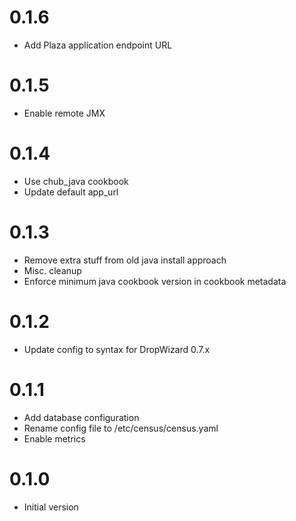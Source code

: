 # 0.1.6
* Add Plaza application endpoint URL 

# 0.1.5
* Enable remote JMX

# 0.1.4
* Use chub_java cookbook
* Update default app_url

# 0.1.3

* Remove extra stuff from old java install approach
* Misc. cleanup
* Enforce minimum java cookbook version in cookbook metadata

# 0.1.2

* Update config to syntax for DropWizard 0.7.x

# 0.1.1

* Add database configuration
* Rename config file to /etc/census/census.yaml
* Enable metrics

# 0.1.0

* Initial version
